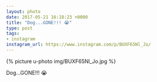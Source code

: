 ```yaml
---
layout: photo
date: 2017-05-21 16:18:23 +0000
title: "Dog...GONE!!! 😭"
type: post
tags:
- instagram
instagram_url: https://www.instagram.com/p/BUXF65Nl_Jo/
---
```


{% picture u-photo img/BUXF65Nl_Jo.jpg %}

Dog...GONE!!! 😭
